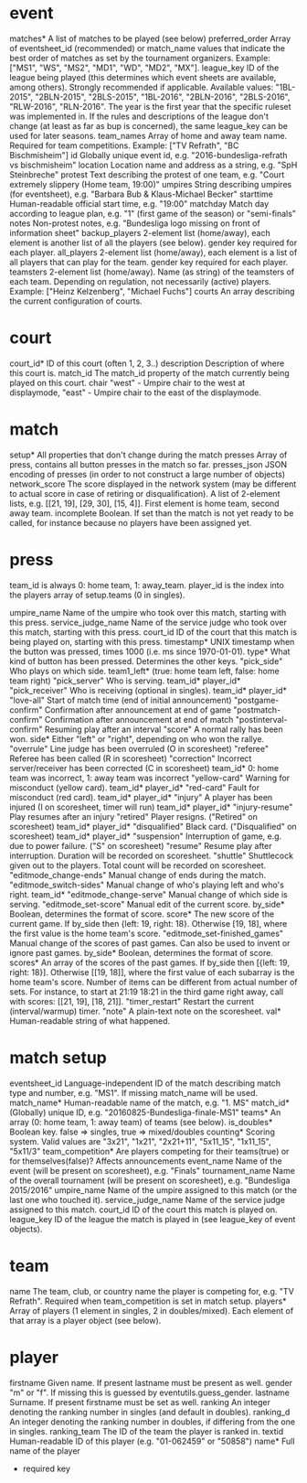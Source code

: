 event
=====

matches*        A list of matches to be played (see below)
preferred_order Array of eventsheet_id (recommended) or match_name values that indicate the best order of matches as set by the tournament organizers.
                Example: ["MS1", "WS", "MS2", "MD1", "WD", "MD2", "MX"].
league_key      ID of the league being played (this determines which event sheets are available, among others).
                Strongly recommended if applicable.
                Available values: "1BL-2015", "2BLN-2015", "2BLS-2015", "1BL-2016", "2BLN-2016", "2BLS-2016", "RLW-2016", "RLN-2016".
                The year is the first year that the specific ruleset was implemented in.
                If the rules and descriptions of the league don't change (at least as far as bup is concerned),
                the same league_key can be used for later seasons.
team_names      Array of home and away team name. Required for team competitions.
                Example: ["TV Refrath", "BC Bischmisheim"]
id              Globally unique event id, e.g. "2016-bundesliga-refrath vs bischmisheim"
location        Location name and address as a string, e.g. "SpH Steinbreche"
protest         Text describing the protest of one team, e.g. "Court extremely slippery (Home team, 19:00)"
umpires         String describing umpires (for eventsheet), e.g. "Barbara Bub & Klaus-Michael Becker"
starttime       Human-readable official start time, e.g. "19:00"
matchday        Match day according to league plan, e.g. "1" (first game of the season) or "semi-finals"
notes           Non-protest notes, e.g. "Bundesliga logo missing on front of information sheet"
backup_players  2-element list (home/away), each element is another list of all the players (see below).
                gender key required for each player.
all_players     2-element list (home/away), each element is a list of all players that can play for the team.
                gender key required for each player.
teamsters       2-element list (home/away). Name (as string) of the teamsters of each team.
                Depending on regulation, not necessarily (active) players.
                Example: ["Heinz Kelzenberg", "Michael Fuchs"]
courts          An array describing the current configuration of courts.


court
=====

court_id*     ID of this court (often 1, 2, 3..)
description   Description of where this court is.
match_id      The match_id property of the match currently being played on this court.
chair         "west" - Umpire chair to the west at displaymode, "east" - Umpire chair to the east of the displaymode.


match
=====

setup*        All properties that don't change during the match
presses       Array of press, contains all button presses in the match so far.
presses_json  JSON encoding of presses (in order to not construct a large number of objects)
network_score The score displayed in the network system (may be different to actual score in case of retiring or disqualification).
              A list of 2-element lists, e.g. [[21, 19], [29, 30], [15, 4]]. First element is home team, second away team.
incomplete    Boolean. If set than the match is not yet ready to be called,
              for instance because no players have been assigned yet.


press
=====

team_id is always 0: home team, 1: away_team.
player_id is the index into the players array of setup.teams (0 in singles).

umpire_name      Name of the umpire who took over this match, starting with this press.
service_judge_name Name of the service judge who took over this match, starting with this press.
court_id         ID of the court that this match is being played on, starting with this press.
timestamp*       UNIX timestamp when the button was pressed, times 1000 (i.e. ms since 1970-01-01).
type*            What kind of button has been pressed. Determines the other keys.
 "pick_side"     Who plays on which side.
    team1_left*    (true: home team left, false: home team right)
 "pick_server"   Who is serving.
    team_id*
    player_id*
 "pick_receiver" Who is receiving (optional in singles).
    team_id*
    player_id*
 "love-all"      Start of match time (end of initial announcement)
 "postgame-confirm"     Confirmation after announcement at end of game
 "postmatch-confirm"    Confirmation after announcement at end of match
 "postinterval-confirm" Resuming play after an interval
 "score"         A normal rally has been won.
    side*          Either "left" or "right", depending on who won the rallye.
 "overrule"      Line judge has been overruled (O in scoresheet)
 "referee"       Referee has been called (R in scoresheet)
 "correction"    Incorrect server/receiver has been corrected (C in scoresheet)
    team_id*       0: home team was incorrect, 1: away team was incorrect
 "yellow-card"   Warning for misconduct (yellow card).
    team_id*
    player_id*
 "red-card"      Fault for misconduct (red card).
    team_id*
    player_id*
 "injury"        A player has been injured (I on scoresheet, timer will run)
    team_id*
    player_id*
 "injury-resume" Play resumes after an injury
 "retired"       Player resigns. ("Retired" on scoresheet)
    team_id*
    player_id*
 "disqualified"  Black card. ("Disqualified" on scoresheet)
    team_id*
    player_id*
 "suspension"   Interruption of game, e.g. due to power failure. ("S" on scoresheet)
 "resume"       Resume play after interruption. Duration will be recorded on scoresheet.
 "shuttle"      Shuttlecock given out to the players. Total count will be recorded on scoresheet.
 "editmode_change-ends"  Manual change of ends during the match.
 "editmode_switch-sides" Manual change of who's playing left and who's right.
    team_id*
 "editmode_change-serve" Manual change of which side is serving.
 "editmode_set-score"    Manual edit of the current score.
    by_side*      Boolean, determines the format of score.
    score*        The new score of the current game.
                  If by_side then {left: 19, right: 18}.
                  Otherwise [19, 18], where the first value is the home team's score.
 "editmode_set-finished_games" Manual change of the scores of past games.
                               Can also be used to invent or ignore past games.
    by_side*      Boolean, determines the format of score.
    scores*       An array of the scores of the past games.
                  If by_side then [{left: 19, right: 18}].
                  Otherwise [[19, 18]], where the first value of each subarray is the home team's score.
                  Number of items can be different from actual number of sets.
                  For instance, to start at 21:19 18:21 in the third game right away, call with
                  scores: [[21, 19], [18, 21]].
 "timer_restart" Restart the current (interval/warmup) timer.
 "note"          A plain-text note on the scoresheet.
    val*          Human-readable string of what happened.

match setup
===========

eventsheet_id      Language-independent ID of the match describing match type and number, e.g. "MS1".
                   If missing match_name will be used.
match_name*        Human-readable name of the match, e.g. "1. MS"
match_id*          (Globally) unique ID, e.g. "20160825-Bundesliga-finale-MS1"
teams*             An array (0: home team, 1: away team) of teams (see below).
is_doubles*        Boolean key. false => singles, true => mixed/doubles
counting*          Scoring system. Valid values are "3x21", "1x21", "2x21+11", "5x11_15", "1x11_15", "5x11/3"
team_competition*  Are players competing for their teams(true) or for themselves(false)? Affects announcements
event_name         Name of the event (will be present on scoresheet), e.g. "Finals"
tournament_name    Name of the overall tournament (will be present on scoresheet), e.g. "Bundesliga 2015/2016"
umpire_name        Name of the umpire assigned to this match (or the last one who touched it).
service_judge_name Name of the service judge assigned to this match.
court_id           ID of the court this match is played on.
league_key         ID of the league the match is played in (see league_key of event objects).

team
====

name     The team, club, or country name the player is competing for, e.g. "TV Refrath".
         Required when team_competition is set in match setup.
players* Array of players (1 element in singles, 2 in doubles/mixed).
         Each element of that array is a player object (see below).

player
======

firstname    Given name. If present lastname must be present as well.
gender       "m" or "f". If missing this is guessed by eventutils.guess_gender.
lastname     Surname. If present firstname must be set as well.
ranking      An integer denoting the ranking number in singles (and default in doubles).
ranking_d    An integer denoting the ranking number in doubles, if differing from the one in singles.
ranking_team The ID of the team the player is ranked in.
textid       Human-readable ID of this player (e.g. "01-062459" or "50858")
name*        Full name of the player


* required key